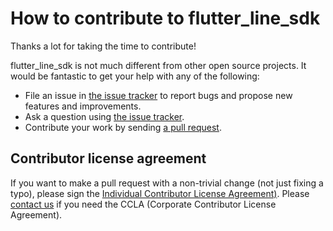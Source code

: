 # How to contribute to flutter_line_sdk

Thanks a lot for taking the time to contribute! 

flutter_line_sdk is not much different from other open source projects. It would
be fantastic to get your help with any of the following:

- File an issue in [the issue tracker](https://github.com/line/flutter_line_sdk/issues)
  to report bugs and propose new features and improvements.
- Ask a question using [the issue tracker](https://github.com/line/flutter_line_sdk/issues).
- Contribute your work by sending [a pull request](https://github.com/line/flutter_line_sdk/pulls).

## Contributor license agreement

If you want to make a pull request with a non-trivial change (not just fixing a typo), please sign the
[Individual Contributor License Agreement)](https://cla-assistant.io/line/fullter_line_sdk).
Please [contact us](mailto:dl_oss_dev@linecorp.com) if you need the CCLA (Corporate Contributor License Agreement).
